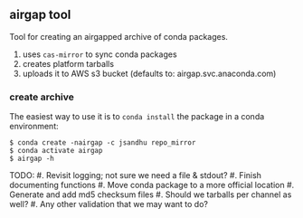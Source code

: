 ## airgap tool ##
Tool for creating an airgapped archive of conda packages.

1. uses `cas-mirror` to sync conda packages
2. creates platform tarballs
3. uploads it to AWS s3 bucket (defaults to: airgap.svc.anaconda.com)

### create archive ###
The easiest way to use it is to `conda install` the package in a conda
environment:

```
$ conda create -nairgap -c jsandhu repo_mirror
$ conda activate airgap
$ airgap -h
```

TODO:
#. Revisit logging; not sure we need a file & stdout?
#. Finish documenting functions
#. Move conda package to a more official location
#. Generate and add md5 checksum files
#. Should we tarballs per channel as well?
#. Any other validation that we may want to do?
